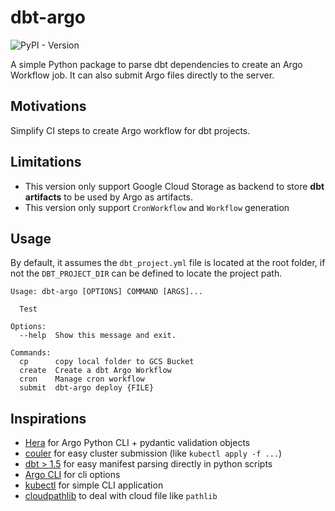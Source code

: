 # dbt-argo

![PyPI - Version](https://img.shields.io/pypi/v/dbt-argo?logo=pypi&color=blue&link=https%3A%2F%2Fpypi.org%2Fproject%2Fdbt-argo%2F)


A simple Python package to parse dbt dependencies to create an Argo Workflow job. It can also submit Argo files directly to the server.

## Motivations

Simplify CI steps to create Argo workflow for dbt projects.

## Limitations

- This version only support Google Cloud Storage as backend to store **dbt artifacts** to be used by Argo as artifacts.
- This version only support `CronWorkflow` and `Workflow` generation

## Usage

By default, it assumes the `dbt_project.yml` file is located at the root folder, if not the `DBT_PROJECT_DIR` can be defined to locate the project path.

```
Usage: dbt-argo [OPTIONS] COMMAND [ARGS]...

  Test

Options:
  --help  Show this message and exit.

Commands:
  cp      copy local folder to GCS Bucket
  create  Create a dbt Argo Workflow
  cron    Manage cron workflow
  submit  dbt-argo deploy {FILE}
```

## Inspirations

- [Hera](https://github.com/argoproj-labs/hera) for Argo Python CLI + pydantic validation objects
- [couler](https://github.com/couler-proj/couler) for easy cluster submission (like `kubectl apply -f ...`)
- [dbt > 1.5](https://docs.getdbt.com/reference/programmatic-invocations) for easy manifest parsing directly in python scripts
- [Argo CLI](https://argoproj.github.io/argo-workflows/walk-through/argo-cli/) for cli options
- [kubectl](https://argoproj.github.io/argo-workflows/kubectl/) for simple CLI application
- [cloudpathlib](https://github.com/drivendataorg/cloudpathlib) to deal with cloud file like `pathlib`